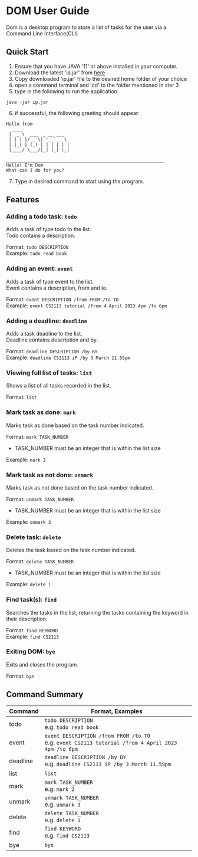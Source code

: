 # DOM User Guide
Dom is a desktop program to store a list of tasks for the user via a Command Line Interface(CLI)

## Quick Start
1. Ensure that you have JAVA '11' or above installed in your computer.
2. Download the latest 'ip.jar' from [here](https://github.com/bljhty/ip/releases)
3. Copy downloaded 'ip.jar' file to the desired home folder of your choice
4. open a command terminal and 'cd' to the folder mentioned in ster 3
5. type in the following to run the application

```
java -jar ip.jar
```

6. if successful, the following greeting should appear:
```
Hello from
  ____                  
 |  _ \  ___  _ __ ___  
 | | | |/ _ \| '_ ` _ \ 
 | |_| | (_) | | | | | |
 |____/ \___/|_| |_| |_|

____________________________________________________________
Hello! I'm Dom
What can I do for you?
```
7. Type in desired command to start using the program.

## Features 
### Adding a todo task: `todo`
Adds a task of type todo to the list.
<br>Todo contains a description.

Format: `todo DESCRIPTION`
<br>Example: `todo read book`

### Adding an event: `event`
Adds a task of type event to the list.
<br>Event contains a description, from and to.

Format: `event DESCRIPTION /from FROM /to TO`
<br>Example: `event CS2113 tutorial /from 4 April 2023 4pm /to 6pm`


### Adding a deadline: `deadline`
Adds a task deadline to the list.
<br>Deadline contains description and by.

Format: `deadline DESCRIPTION /by BY`
<br>Example: `deadline CS2113 iP /by 3 March 11.59pm`

### Viewing full list of tasks: `list`
Shows a list of all tasks recorded in the list.

Format: `list`

### Mark task as done: `mark`
Marks task as done based on the task number indicated.

Format: `mark TASK_NUMBER`
- TASK_NUMBER must be an integer that is within the list size

Example: `mark 2`

### Mark task as not done: `unmark`
Marks task as not done based on the task number indicated.

Format: `unmark TASK_NUMBER`
- TASK_NUMBER must be an integer that is within the list size

Example: `unmark 3`

### Delete task: `delete`
Deletes the task based on the task number indicated.

Format: `delete TASK_NUMBER`
- TASK_NUMBER must be an integer that is within the list size

Example: `delete 1`

### Find task(s): `find`
Searches the tasks in the list, returning the tasks containing the keyword in their description.

Format: `find KEYWORD`
<br>Example: `find CS2113`

### Exiting DOM: `bye`
Exits and closes the program.

Format: `bye`

## Command Summary
| **Command** | **Format, Examples**                                                                                 |
|-------------|------------------------------------------------------------------------------------------------------|
| todo        | `todo DESCRIPTION`<br>e.g. `todo read book`                                                          |
| event       | `event DESCRIPTION /from FROM /to TO`<br>e.g. `event CS2113 tutorial /from 4 April 2023 4pm /to 6pm` |
| deadline    | `deadline DESCRIPTION /by BY`<br>e.g. `deadline CS2113 iP /by 3 March 11.59pm`                       |
| list        | `list`                                                                                               |
| mark        | `mark TASK_NUMBER`<br>e.g. `mark 2`                                                                  |
| unmark      | `unmark TASK_NUMBER`<br>e.g. `unmark 3`                                                              |
| delete      | `delete TASK_NUMBER`<br>e.g. `delete 1`                                                              |
| find        | `find KEYWORD`<br>e.g. `find CS2113`                                                                 |
| bye         | `bye`                                                                                                |
